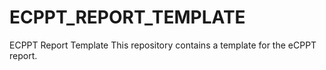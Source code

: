 # ECPPT_REPORT_TEMPLATE
ECPPT Report Template  This repository contains a template for the eCPPT report.
